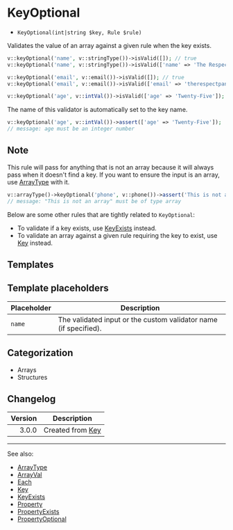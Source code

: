 # KeyOptional

- `KeyOptional(int|string $key, Rule $rule)`

Validates the value of an array against a given rule when the key exists.

```php
v::keyOptional('name', v::stringType())->isValid([]); // true
v::keyOptional('name', v::stringType())->isValid(['name' => 'The Respect Panda']); // true

v::keyOptional('email', v::email())->isValid([]); // true
v::keyOptional('email', v::email())->isValid(['email' => 'therespectpanda@gmail.com']); // true

v::keyOptional('age', v::intVal())->isValid(['age' => 'Twenty-Five']); // false
```

The name of this validator is automatically set to the key name.

```php
v::keyOptional('age', v::intVal())->assert(['age' => 'Twenty-Five']);
// message: age must be an integer number
```

## Note

This rule will pass for anything that is not an array because it will always pass when it doesn't find a key. If you
want to ensure the input is an array, use [ArrayType](ArrayType.md) with it.

```php
v::arrayType()->keyOptional('phone', v::phone())->assert('This is not an array');
// message: "This is not an array" must be of type array
```

Below are some other rules that are tightly related to `KeyOptional`:

* To validate if a key exists, use [KeyExists](KeyExists.md) instead.
* To validate an array against a given rule requiring the key to exist, use [Key](Key.md) instead.

## Templates

## Template placeholders

| Placeholder | Description                                                      |
|-------------|------------------------------------------------------------------|
| `name`      | The validated input or the custom validator name (if specified). |

## Categorization

- Arrays
- Structures

## Changelog

| Version | Description                |
|--------:|----------------------------|
|   3.0.0 | Created from [Key](Key.md) |

***
See also:

- [ArrayType](ArrayType.md)
- [ArrayVal](ArrayVal.md)
- [Each](Each.md)
- [Key](Key.md)
- [KeyExists](KeyExists.md)
- [Property](Property.md)
- [PropertyExists](PropertyExists.md)
- [PropertyOptional](PropertyOptional.md)

[array]: https://www.php.net/array
[ArrayAccess]: https://www.php.net/arrayaccess
